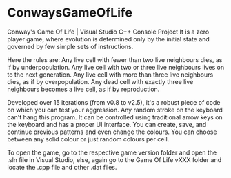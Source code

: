# ConwaysGameOfLife
Conway's Game Of Life | Visual Studio C++ Console Project
It is a zero player game, where evolution is determined only by the initial state and governed by few simple sets of instructions.

Here the rules are:
Any live cell with fewer than two live neighbours dies, as if by underpopulation.
Any live cell with two or three live neighbours lives on to the next generation.
Any live cell with more than three live neighbours dies, as if by overpopulation.
Any dead cell with exactly three live neighbours becomes a live cell, as if by reproduction.

Developed over 15 iterations (from v0.8 to v2.5), it's a robust piece of code on which you can test your aggression. Any random stroke on the keyboard can't hang this program. 
It can be controlled using traditional arrow keys on the keyboard and has a proper UI interface.
You can create, save, and continue previous patterns and even change the colours. You can choose between any solid colour or just random colours per cell.

To open the game, go to the respective game version folder and open the .sln file in Visual Studio, else, again go to the Game Of Life vXXX folder and locate the .cpp file and other .dat files.

